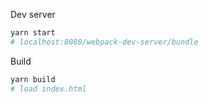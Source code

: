 Dev server   
```bash
yarn start
# localhost:8080/webpack-dev-server/bundle
```   

Build   
```bash
yarn build
# load index.html
```